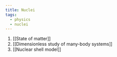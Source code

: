 ```yaml
---
title: Nuclei
tags:
  - physics
  - nuclei
---
```


1. [[State of matter]]
2. [[Dimensionless study of many-body systems]]
3. [[Nuclear shell model]]
